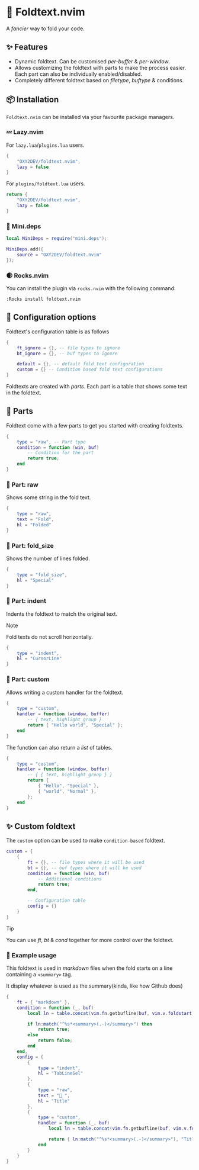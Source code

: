 # 📂 Foldtext.nvim

A *fancier* way to fold your code.

## ✨ Features

- Dynamic foldtext. Can be customised *per-buffer* & *per-window*.
- Allows customizing the foldtext with parts to make the process easier. Each part can also be individually enabled/disabled.
- Completely different foldtext based on *filetype*, *buftype* & conditions.

## 📦 Installation

`Foldtext.nvim` can be installed via your favourite package managers.

### 💤 Lazy.nvim

For `lazy.lua`/`plugins.lua` users.

```lua
{
    "OXY2DEV/foldtext.nvim",
    lazy = false
}
```

For `plugins/foldtext.lua` users.

```lua
return {
    "OXY2DEV/foldtext.nvim",
    lazy = false
}
```

### 🦠 Mini.deps

```lua
local MiniDeps = require("mini.deps");

MiniDeps.add({
    source = "OXY2DEV/foldtext.nvim"
});
```

### 🌒 Rocks.nvim

You can install the plugin via `rocks.nvim` with the following command.

```vim
:Rocks install foldtext.nvim
```

## 🔩 Configuration options

Foldtext's configuration table is as follows

```lua
{
    ft_ignore = {}, -- file types to ignore
    bt_ignore = {}, -- buf types to ignore

    default = {}, -- default fold text configuration
    custom = {} -- Condition based fold text configurations
}
```

Foldtexts are created with *parts*. Each part is a table that shows some text in the foldtext.

## 🧩 Parts

Foldtext come with a few parts to get you started with creating foldtexts.

```lua
{
    type = "raw", -- Part type
    condition = function (win, buf)
        -- Condition for the part
        return true;
    end
}
```

### 🧩 Part: raw

Shows some string in the fold text.

```lua
{
    type = "raw",
    text = "Fold",
    hl = "Folded"
}
```

### 🧩 Part: fold_size

Shows the number of lines folded.

```lua
{
    type = "fold_size",
    hl = "Special"
}
```

### 🧩 Part: indent

Indents the foldtext to match the original text.

>[!Note]
> Fold texts do not scroll horizontally.

```lua
{
    type = "indent",
    hl = "CursorLine"
}
```

### 🧩 Part: custom

Allows writing a custom handler for the foldtext.

```lua
{
    type = "custom",
    handler = function (window, buffer)
        -- { text, highlight_group }
        return { "Hello world", "Special" };
    end
}
```

The function can also return a *list* of tables.

```lua
{
    type = "custom",
    handler = function (window, buffer)
        -- { { text, highlight_group } }
        return {
            { "Hello", "Special" },
            { "world", "Normal" },
        };
    end
}
```

## ✨ Custom foldtext

The `custom` option can be used to make `condition-based` foldtext.

```lua
custom = {
    {
        ft = {}, -- file types where it will be used
        bt = {}, -- buf types where it will be used
        condition = function (win, buf)
            -- Additional conditions
            return true;
        end,

        -- Configuration table
        config = {}
    }
}
```

>[!Tip]
> You can use *ft*, *bt* & *cond* together for more control over the foldtext.

### 👾 Example usage

This foldtext is used in *markdown* files when the fold starts on a line containing a `<summary>` tag.

It display whatever is used as the summary(kinda, like how Github does)

```lua
{
    ft = { "markdown" },
    condition = function (_, buf)
        local ln = table.concat(vim.fn.getbufline(buf, vim.v.foldstart))

        if ln:match("^%s*<summary>(.-)</summary>") then
            return true;
        else
            return false;
        end
    end,
    config = {
        {
            type = "indent",
            hl = "TabLineSel"
        },
        {
            type = "raw",
            text = " ",
            hl = "Title"
        },
        {
            type = "custom",
            handler = function (_, buf)
                local ln = table.concat(vim.fn.getbufline(buf, vim.v.foldstart))

                return { ln:match("^%s*<summary>(.-)</summary>"), "Title" };
            end
        }
    }
}
```


